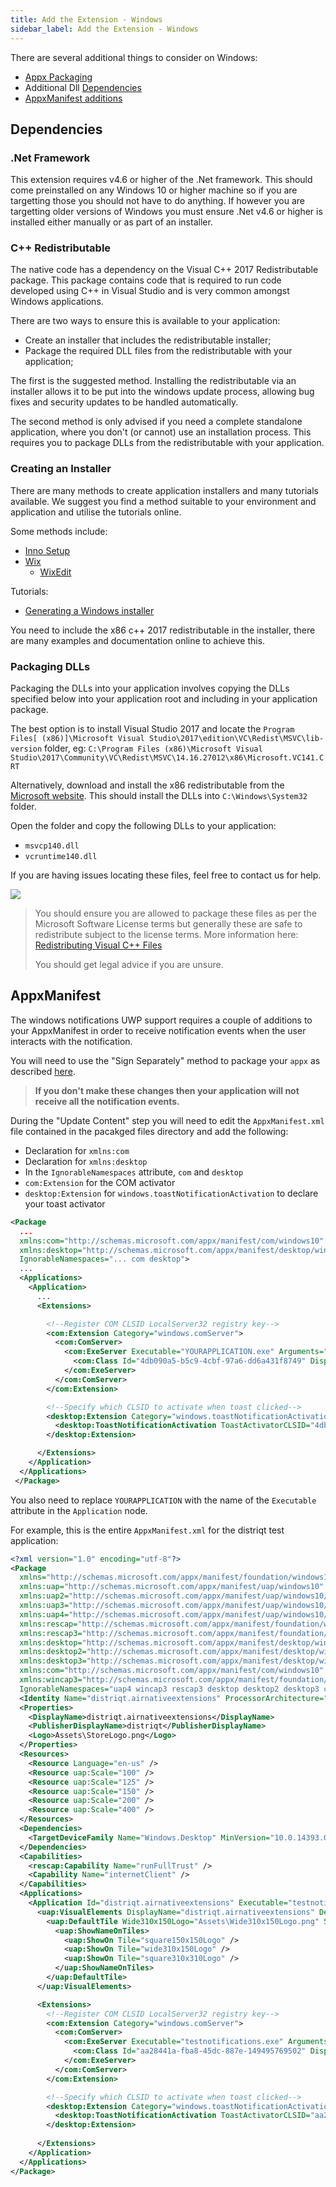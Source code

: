 ```yaml
---
title: Add the Extension - Windows
sidebar_label: Add the Extension - Windows
---
```



There are several additional things to consider on Windows:

- [Appx Packaging](/docs/tutorials/windows-appx-packaging)
- Additional Dll [Dependencies](#dependencies)
- [AppxManifest additions](#appxmanifest)



## Dependencies

### .Net Framework

This extension requires v4.6 or higher of the .Net framework. This should come preinstalled on any Windows 10 or higher machine so if you are targetting those you should not have to do anything. If however you are targetting older versions of Windows you must ensure .Net v4.6 or higher is installed either manually or as part of an installer.
 

### C++ Redistributable

The native code has a dependency on the Visual C++ 2017 Redistributable package. This package contains code that is required to run code developed using C++ in Visual Studio and is very common amongst Windows applications.

There are two ways to ensure this is available to your application:

- Create an installer that includes the redistributable installer;
- Package the required DLL files from the redistributable with your application;

The first is the suggested method. Installing the redistributable via an installer allows it to be put into the windows update process, allowing bug fixes and security updates to be handled automatically.

The second method is only advised if you need a complete standalone application, where you don't (or cannot) use an installation process. This requires you to package DLLs from the redistributable with your application. 


### Creating an Installer

There are many methods to create application installers and many tutorials available. We suggest you find a method suitable to your environment and application and utilise the tutorials online. 

Some methods include:

- [Inno Setup](http://www.jrsoftware.org/isinfo.php)
- [Wix](http://wixtoolset.org/)
    - [WixEdit](http://wixedit.sourceforge.net)


Tutorials:

- [Generating a Windows installer](http://www.adobe.com/devnet/air/articles/customize-setup-for-AIR-app-with-captive-runtime.html)


You need to include the x86 c++ 2017 redistributable in the installer, there are many examples and documentation online to achieve this.


### Packaging DLLs

Packaging the DLLs into your application involves copying the DLLs specified below into your application root and including in your application package.

The best option is to install Visual Studio 2017 and locate the `Program Files[ (x86)]\Microsoft Visual Studio\2017\edition\VC\Redist\MSVC\lib-version` folder, eg: `C:\Program Files (x86)\Microsoft Visual Studio\2017\Community\VC\Redist\MSVC\14.16.27012\x86\Microsoft.VC141.CRT`

Alternatively, download and install the x86 redistributable from the [Microsoft website](https://support.microsoft.com/en-us/help/2977003/the-latest-supported-visual-c-downloads). This should install the DLLs into `C:\Windows\System32` folder. 


Open the folder and copy the following DLLs to your application:

- `msvcp140.dll`
- `vcruntime140.dll`

If you are having issues locating these files, feel free to contact us for help.

![](images/windows_redist_dlls_list_example.png)


> 
> You should ensure you are allowed to package these files as per the Microsoft Software License terms but generally these are safe to redistribute subject to the license terms. More information here: [Redistributing Visual C++ Files](https://docs.microsoft.com/en-us/cpp/windows/redistributing-visual-cpp-files)
>
> You should get legal advice if you are unsure. 
>




## AppxManifest

The windows notifications UWP support requires a couple of additions to your AppxManifest in order to receive notification events when the user interacts with the notification.

You will need to use the "Sign Separately" method to package your `appx` as described [here](/docs/tutorials/windows-appx-packaging-method1). 

>
> **If you don't make these changes then your application will not receive all the notification events.**
>

During the "Update Content" step you will need to edit the `AppxManifest.xml` file contained in the pacakged files directory and add the following:

- Declaration for `xmlns:com`
- Declaration for `xmlns:desktop`
- In the `IgnorableNamespaces` attribute, `com` and `desktop`
- `com:Extension` for the COM activator
- `desktop:Extension` for `windows.toastNotificationActivation` to declare your toast activator


```xml
<Package
  ...
  xmlns:com="http://schemas.microsoft.com/appx/manifest/com/windows10"
  xmlns:desktop="http://schemas.microsoft.com/appx/manifest/desktop/windows10"
  IgnorableNamespaces="... com desktop">
  ...
  <Applications>
    <Application>
      ...
      <Extensions>

        <!--Register COM CLSID LocalServer32 registry key-->
        <com:Extension Category="windows.comServer">
          <com:ComServer>
            <com:ExeServer Executable="YOURAPPLICATION.exe" Arguments="-ToastActivated" DisplayName="Toast activator">
              <com:Class Id="4db090a5-b5c9-4cbf-97a6-dd6a431f8749" DisplayName="Toast activator"/>
            </com:ExeServer>
          </com:ComServer>
        </com:Extension>

        <!--Specify which CLSID to activate when toast clicked-->
        <desktop:Extension Category="windows.toastNotificationActivation">
          <desktop:ToastNotificationActivation ToastActivatorCLSID="4db090a5-b5c9-4cbf-97a6-dd6a431f8749" /> 
        </desktop:Extension>

      </Extensions>
    </Application>
  </Applications>
 </Package>
```


You also need to replace `YOURAPPLICATION` with the name of the `Executable` attribute in the `Application` node.

For example, this is the entire `AppxManifest.xml` for the distriqt test application:


```xml
<?xml version="1.0" encoding="utf-8"?>
<Package
  xmlns="http://schemas.microsoft.com/appx/manifest/foundation/windows10" 
  xmlns:uap="http://schemas.microsoft.com/appx/manifest/uap/windows10" 
  xmlns:uap2="http://schemas.microsoft.com/appx/manifest/uap/windows10/2" 
  xmlns:uap3="http://schemas.microsoft.com/appx/manifest/uap/windows10/3" 
  xmlns:uap4="http://schemas.microsoft.com/appx/manifest/uap/windows10/4" 
  xmlns:rescap="http://schemas.microsoft.com/appx/manifest/foundation/windows10/restrictedcapabilities" 
  xmlns:rescap3="http://schemas.microsoft.com/appx/manifest/foundation/windows10/restrictedcapabilities/3" 
  xmlns:desktop="http://schemas.microsoft.com/appx/manifest/desktop/windows10" 
  xmlns:desktop2="http://schemas.microsoft.com/appx/manifest/desktop/windows10/2" 
  xmlns:desktop3="http://schemas.microsoft.com/appx/manifest/desktop/windows10/3" 
  xmlns:com="http://schemas.microsoft.com/appx/manifest/com/windows10" 
  xmlns:wincap3="http://schemas.microsoft.com/appx/manifest/foundation/windows10/windowscapabilities/3" 
  IgnorableNamespaces="uap4 wincap3 rescap3 desktop desktop2 desktop3 com">
  <Identity Name="distriqt.airnativeextensions" ProcessorArchitecture="x86" Publisher="CN=38CAD93E-B1A7-480F-B65D-3545798BA205" Version="1.0.0.0" />
  <Properties>
    <DisplayName>distriqt.airnativeextensions</DisplayName>
    <PublisherDisplayName>distriqt</PublisherDisplayName>
    <Logo>Assets\StoreLogo.png</Logo>
  </Properties>
  <Resources>
    <Resource Language="en-us" />
    <Resource uap:Scale="100" />
    <Resource uap:Scale="125" />
    <Resource uap:Scale="150" />
    <Resource uap:Scale="200" />
    <Resource uap:Scale="400" />
  </Resources>
  <Dependencies>
    <TargetDeviceFamily Name="Windows.Desktop" MinVersion="10.0.14393.0" MaxVersionTested="10.0.16299.15" />
  </Dependencies>
  <Capabilities>
    <rescap:Capability Name="runFullTrust" />
    <Capability Name="internetClient" />
  </Capabilities>
  <Applications>
    <Application Id="distriqt.airnativeextensions" Executable="testnotifications.exe" EntryPoint="Windows.FullTrustApplication">
      <uap:VisualElements DisplayName="distriqt.airnativeextensions" Description="distriqt.airnativeextensions" BackgroundColor="transparent" Square150x150Logo="Assets\Square150x150Logo.png" Square44x44Logo="Assets\Square44x44Logo.png">
        <uap:DefaultTile Wide310x150Logo="Assets\Wide310x150Logo.png" Square310x310Logo="Assets\Square310x310Logo.png" Square71x71Logo="Assets\Square71x71Logo.png">
          <uap:ShowNameOnTiles>
            <uap:ShowOn Tile="square150x150Logo" />
            <uap:ShowOn Tile="wide310x150Logo" />
            <uap:ShowOn Tile="square310x310Logo" />
          </uap:ShowNameOnTiles>
        </uap:DefaultTile>
      </uap:VisualElements>

      <Extensions>
        <!--Register COM CLSID LocalServer32 registry key-->
        <com:Extension Category="windows.comServer">
          <com:ComServer>
            <com:ExeServer Executable="testnotifications.exe" Arguments="-ToastActivated" DisplayName="Toast activator">
              <com:Class Id="aa28441a-fba8-45dc-887e-149495769502" DisplayName="Toast activator"/>
            </com:ExeServer>
          </com:ComServer>
        </com:Extension>

        <!--Specify which CLSID to activate when toast clicked-->
        <desktop:Extension Category="windows.toastNotificationActivation">
          <desktop:ToastNotificationActivation ToastActivatorCLSID="aa28441a-fba8-45dc-887e-149495769502" /> 
        </desktop:Extension>
        
      </Extensions>
    </Application>
  </Applications>
</Package>
```



